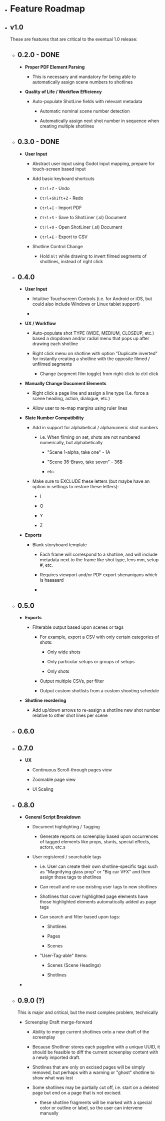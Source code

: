 - # Feature Roadmap

- ## v1.0 
  These are features that are critical to the eventual 1.0 release:  
  
	- ## 0.2.0 - DONE

		- **Proper PDF Element Parsing**

			- This is necessary and mandatory for being able to automatically assign scene numbers to shotlines

		- **Quality of Life / Workflow Efficiency**

			- Auto-populate ShotLine fields with relevant metadata

				- Automatic nominal scene number detection

				- Automatically assign next shot number in sequence when creating multiple shotlines

	- ## 0.3.0 - DONE

		- **User Input**

			- Abstract user input using Godot input mapping, prepare for touch-screen based input

			- Add basic keyboard shortcuts

				- `Ctrl`+`Z` - Undo

				- `Ctrl`+`Shift`+`Z` - Redo

				- `Ctrl`+`I` - Import PDF

				- `Ctrl`+`S` - Save to ShotLiner (.sl) Document

				- `Ctrl`+`O` - Open ShotLiner (.sl) Document

				- `Ctrl`+`E` - Export to CSV

			- Shotline Control Change

				- Hold `Alt` while drawing to invert filmed segments of shotlines, instead of right click

	- ## 0.4.0

		- **User Input**

			- Intuitive Touchscreen Controls (i.e. for Android or iOS, but could also include Windows or Linux tablet support)

			-

		- **UX / Workflow**

			- Auto-populate shot TYPE (WIDE, MEDIUM, CLOSEUP, etc.) based a dropdown and/or radial menu that pops up after drawing each shotline

			- Right click menu on shotline with option "Duplicate inverted" for instantly creating a shotline with the opposite filmed / unfilmed segments

				- Change (segment film toggle) from right-click to ctrl click

		- **Manually Change Document Elements**

			- Right click a page line and assign a line type (I.e. force a scene heading, action, dialogue, etc.)

			- Allow user to re-map margins using ruler lines

		- **Slate Number Compatibility**

			- Add in support for alphabetical / alphanumeric shot numbers

				- i.e. When filming on set, shots are not numbered numerically, but alphabetically

					- "Scene 1-alpha, take one" - 1A

					- "Scene 36-Bravo, take seven" - 36B

					- etc.

			- Make sure to EXCLUDE these letters (but maybe have an option in settings to restore these letters):

				- I

				- O

				- Y

				- Z

		- **Exports**

			- Blank storyboard template

				- Each frame will correspond to a shotline, and will include metadata next to the frame like shot type, lens mm, setup #, etc.

				- Requires viewport and/or PDF export shenanigans which is haaaaard

				-

	- ## 0.5.0

		- **Exports**

			- Filterable output based upon scenes or tags

				- For example, export a CSV with only certain categories of shots:

					- Only wide shots

					- Only particular setups or groups of setups

					- Only shots

				- Output multiple CSVs, per filter

				- Output custom shotlists from a custom shooting schedule

		- **Shotline reordering**

			- Add up/down arrows to re-assign a shotline new shot number relative to other shot lines per scene

	- ## 0.6.0

	- ## 0.7.0

		- **UX**

			- Continuous Scroll-through pages view

			- Zoomable page view

			- UI Scaling

	- ## 0.8.0

		- **General Script Breakdown**

			- Document highlighting / Tagging

				- Generate reports on screenplay based upon occurrences of tagged elements like props, stunts, special effects, actors, etc.s

			- User registered / searchable tags

				- i.e. User can create their own shotline-specific tags such as "Magnifying glass prop" or "Big car VFX" and then assign those tags to shotlines

				- Can recall and re-use existing user tags to new shotlines

				- Shotlines that cover highlighted page elements have those highlighted elements automatically added as page tags

				- Can search and filter based upon tags:

					- Shotlines

					- Pages

					- Scenes

				- "User-Tag-able" Items:

					- Scenes (Scene Headings)

					- Shotlines

		-

	- ## 0.9.0 (?)
	  This is major and critical, but the most complex problem, technically  
  
		- Screenplay Draft merge-forward

			- Ability to merge current shotlines onto a new draft of the screenplay

			- Because Shotliner stores each pageline with a unique UUID, it should be feasible to diff the current screenplay content with a newly imported draft.

			- Shotlines that are only on excised pages will be simply removed, but perhaps with a warning or "ghost" shotline to show what was lost

			- Some shotlines may be partially cut off, i.e. start on a deleted page but end on a page that is not excised.

				- these shotline fragments will be marked with a special color or outline or label, so the user can intervene manually
